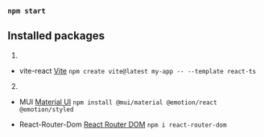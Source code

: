 ### `npm start`

## Installed packages

1.
 - vite-react [Vite](https://vitejs.dev/guide/#scaffolding-your-first-vite-project)
 `npm create vite@latest my-app -- --template react-ts`

2.
 <!-- - typescript [TypeScript](https://create-react-app.dev/docs/adding-typescript/) -->
 - MUI [Material UI](https://mui.com/material-ui/getting-started/installation/) 
 `npm install @mui/material @emotion/react @emotion/styled`

 - React-Router-Dom [React Router DOM](https://www.npmjs.com/package/react-router-dom)
 `npm i react-router-dom`

